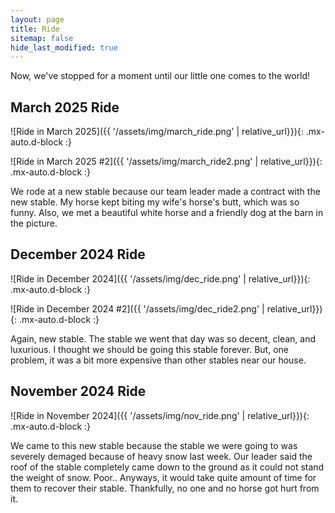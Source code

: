 ```yaml
---
layout: page
title: Ride
sitemap: false
hide_last_modified: true
---
```


Now, we've stopped for a moment until our little one comes to the world!

## March 2025 Ride

![Ride in March 2025]({{ '/assets/img/march_ride.png' | relative_url}}){: .mx-auto.d-block :}

![Ride in March 2025 #2]({{ '/assets/img/march_ride2.png' | relative_url}}){: .mx-auto.d-block :}

We rode at a new stable because our team leader made a contract with the new stable. My horse kept biting my wife's horse's butt, which was so funny. 
Also, we met a beautiful white horse and a friendly dog at the barn in the picture. 

## December 2024 Ride
![Ride in December 2024]({{ '/assets/img/dec_ride.png' | relative_url}}){: .mx-auto.d-block :}

![Ride in December 2024 #2]({{ '/assets/img/dec_ride2.png' | relative_url}}){: .mx-auto.d-block :}

Again, new stable. The stable we went that day was so decent, clean, and luxurious. I thought we should be going this stable forever. But, one problem, it was a bit more expensive than other stables near our house. 

## November 2024 Ride
![Ride in November 2024]({{ '/assets/img/nov_ride.png' | relative_url}}){: .mx-auto.d-block :}

We came to this new stable because the stable we were going to was severely demaged because of heavy snow last week. Our leader said the roof of the stable completely came down to the ground as it could not stand the weight of snow. Poor.. Anyways, it would take quite amount of time for them to recover their stable. Thankfully, no one and no horse got hurt from it. 
